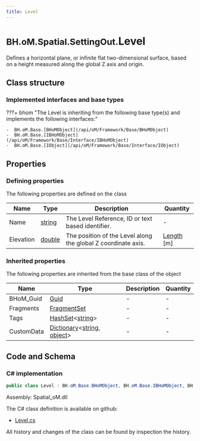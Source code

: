 ```yaml
---
title: Level
---
```


# <small>BH.oM.Spatial.SettingOut.</small>**Level**

Defines a horizontal plane, or infinite flat two-dimensional surface, based on a height measured along the global Z axis and origin.

## Class structure

### Implemented interfaces and base types

???+ bhom "The Level is inheriting from the following base type(s) and implements the following interfaces:"

    -  BH.oM.Base.[BHoMObject](/api/oM/Framework/Base/BHoMObject)
    -  BH.oM.Base.[IBHoMObject](/api/oM/Framework/Base/Interface/IBHoMObject)
    -  BH.oM.Base.[IObject](/api/oM/Framework/Base/Interface/IObject)


## Properties



### Defining properties

The following properties are defined on the class

| Name             | Type             | Description      | Quantity         |
|------------------|------------------|------------------|------------------|
| Name | [string](https://learn.microsoft.com/en-us/dotnet/api/System.String?view=netstandard-2.0) | The Level Reference, ID or text based identifier. | - |
| Elevation | [double](https://learn.microsoft.com/en-us/dotnet/api/System.Double?view=netstandard-2.0) | The position of the Level along the global Z coordinate axis. | [Length](/api/oM/Dimensional/Quantities/Attributes/Length) [m] |


### Inherited properties
The following properties are inherited from the base class of the object

| Name             | Type             | Description      | Quantity         |
|------------------|------------------|------------------|------------------|
| BHoM_Guid | [Guid](https://learn.microsoft.com/en-us/dotnet/api/System.Guid?view=netstandard-2.0) | - | - |
| Fragments | [FragmentSet](/api/oM/Framework/Base/FragmentSet) | - | - |
| Tags | [HashSet](https://learn.microsoft.com/en-us/dotnet/api/System.Collections.Generic.HashSet-1?view=netstandard-2.0)&lt;[string](https://learn.microsoft.com/en-us/dotnet/api/System.String?view=netstandard-2.0)&gt; | - | - |
| CustomData | [Dictionary](https://learn.microsoft.com/en-us/dotnet/api/System.Collections.Generic.Dictionary-2?view=netstandard-2.0)&lt;[string](https://learn.microsoft.com/en-us/dotnet/api/System.String?view=netstandard-2.0), [object](https://learn.microsoft.com/en-us/dotnet/api/System.Object?view=netstandard-2.0)&gt; | - | - |


## Code and Schema

### C# implementation

``` C# title="C#"
public class Level : BH.oM.Base.BHoMObject, BH.oM.Base.IBHoMObject, BH.oM.Base.IObject
```

Assembly: Spatial_oM.dll

The C# class definition is available on github:

- [Level.cs](https://github.com/BHoM/BHoM/blob/develop/Spatial_oM/SettingOut\Level.cs)

All history and changes of the class can be found by inspection the history.
